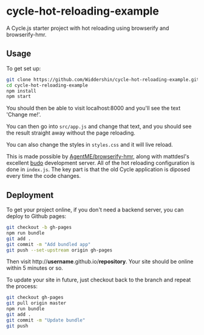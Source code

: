 # cycle-hot-reloading-example
A Cycle.js starter project with hot reloading using browserify and browserify-hmr.

Usage
---

To get set up:

```bash
git clone https://github.com/Widdershin/cycle-hot-reloading-example.git
cd cycle-hot-reloading-example
npm install
npm start
```

You should then be able to visit localhost:8000 and you'll see the text 'Change me!'.

You can then go into `src/app.js` and change that text, and you should see the result straight away without the page reloading.

You can also change the styles in `styles.css` and it will live reload.

This is made possible by [AgentME/browserify-hmr](http://www.github.com/AgentME/browserify-hmr), along with mattdesl's excellent [budo](http://www.github.com/mattdesl/budo) development server. All of the hot reloading configuration is done in `index.js`. The key part is that the old Cycle application is diposed every time the code changes.


Deployment
---

To get your project online, if you don't need a backend server, you can deploy to Github pages:

```bash
git checkout -b gh-pages
npm run bundle
git add .
git commit -m "Add bundled app"
git push --set-upstream origin gh-pages
```

Then visit http://**username**.github.io/**repository**. Your site should be online within 5 minutes or so.

To update your site in future, just checkout back to the branch and repeat the process:
```bash
git checkout gh-pages
git pull origin master
npm run bundle
git add .
git commit -m "Update bundle"
git push
```

